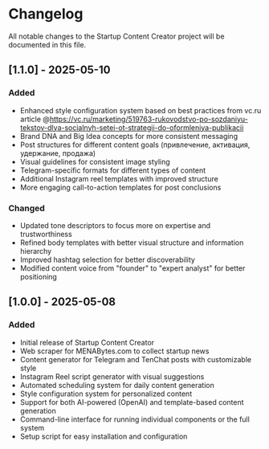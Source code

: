 # Changelog

All notable changes to the Startup Content Creator project will be documented in this file.

## [1.1.0] - 2025-05-10

### Added
- Enhanced style configuration system based on best practices from vc.ru article @https://vc.ru/marketing/519763-rukovodstvo-po-sozdaniyu-tekstov-dlya-socialnyh-setei-ot-strategii-do-oformleniya-publikacii 
- Brand DNA and Big Idea concepts for more consistent messaging
- Post structures for different content goals (привлечение, активация, удержание, продажа)
- Visual guidelines for consistent image styling
- Telegram-specific formats for different types of content
- Additional Instagram reel templates with improved structure
- More engaging call-to-action templates for post conclusions

### Changed
- Updated tone descriptors to focus more on expertise and trustworthiness
- Refined body templates with better visual structure and information hierarchy
- Improved hashtag selection for better discoverability
- Modified content voice from "founder" to "expert analyst" for better positioning

## [1.0.0] - 2025-05-08

### Added
- Initial release of Startup Content Creator
- Web scraper for MENABytes.com to collect startup news
- Content generator for Telegram and TenChat posts with customizable style
- Instagram Reel script generator with visual suggestions
- Automated scheduling system for daily content generation
- Style configuration system for personalized content
- Support for both AI-powered (OpenAI) and template-based content generation
- Command-line interface for running individual components or the full system
- Setup script for easy installation and configuration

